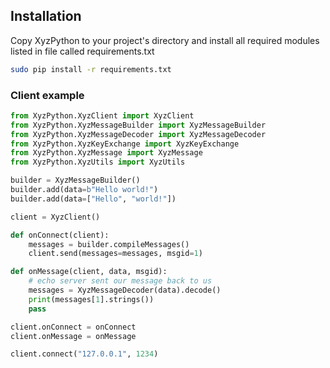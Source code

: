 ## Installation
Copy XyzPython to your project's directory and install all required modules listed in file called requirements.txt
```bash
sudo pip install -r requirements.txt
```

### Client example
```python
from XyzPython.XyzClient import XyzClient
from XyzPython.XyzMessageBuilder import XyzMessageBuilder
from XyzPython.XyzMessageDecoder import XyzMessageDecoder
from XyzPython.XyzKeyExchange import XyzKeyExchange
from XyzPython.XyzMessage import XyzMessage
from XyzPython.XyzUtils import XyzUtils

builder = XyzMessageBuilder()
builder.add(data=b"Hello world!")
builder.add(data=["Hello", "world!"])

client = XyzClient()

def onConnect(client):
    messages = builder.compileMessages()
    client.send(messages=messages, msgid=1)

def onMessage(client, data, msgid):
    # echo server sent our message back to us
    messages = XyzMessageDecoder(data).decode()
    print(messages[1].strings())
    pass

client.onConnect = onConnect
client.onMessage = onMessage

client.connect("127.0.0.1", 1234)
```
